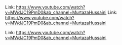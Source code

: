 Link: https://www.youtube.com/watch?v=MWdJC19PmD0&ab_channel=MurtazaHussaini
Link: https://www.youtube.com/watch?v=MWdJC19PmD0&ab_channel=MurtazaHussaini

Link: https://www.youtube.com/watch?v=MWdJC19PmD0&ab_channel=MurtazaHussaini
